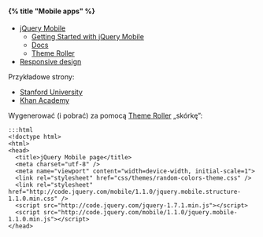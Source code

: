 #### {% title "Mobile apps" %}

* [jQuery Mobile](http://jquerymobile.com/)
  - [Getting Started with jQuery Mobile](http://jquerymobile.com/demos/1.1.0/docs/about/getting-started.html)
  - [Docs](http://jquerymobile.com/demos/1.1.0/)
  - [Theme Roller](http://jquerymobile.com/themeroller/)
* [Responsive design](http://twitter.github.com/bootstrap/scaffolding.html#responsive)

Przykładowe strony:

* [Stanford University](http://m.stanford.edu/)
* [Khan Academy](http://www.jqmgallery.com/2011/03/07/khan-academy/)

Wygenerować (i pobrać) za pomocą [Theme Roller](http://jquerymobile.com/themeroller/) „skórkę”:

    :::html
    <!doctype html>
    <html>
    <head>
      <title>jQuery Mobile page</title>
      <meta charset="utf-8" />
      <meta name="viewport" content="width=device-width, initial-scale=1">
      <link rel="stylesheet" href="css/themes/random-colors-theme.css" />
      <link rel="stylesheet" href="http://code.jquery.com/mobile/1.1.0/jquery.mobile.structure-1.1.0.min.css" />
      <script src="http://code.jquery.com/jquery-1.7.1.min.js"></script>
      <script src="http://code.jquery.com/mobile/1.1.0/jquery.mobile-1.1.0.min.js"></script>
    </head>
